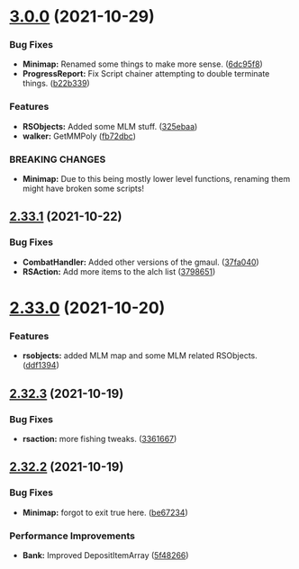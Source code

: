 # [3.0.0](https://github.com/Torwent/WaspLib/compare/v2.33.1...v3.0.0) (2021-10-29)


### Bug Fixes

* **Minimap:** Renamed some things to make more sense. ([6dc95f8](https://github.com/Torwent/WaspLib/commit/6dc95f8e69f7ae3ad1f47efe7ba1ade457cb9fc7))
* **ProgressReport:** Fix Script chainer attempting to double terminate things. ([b22b339](https://github.com/Torwent/WaspLib/commit/b22b339a8e411a2ec0e4fc1615ffd1f86fc6f4e4))


### Features

* **RSObjects:** Added some MLM stuff. ([325ebaa](https://github.com/Torwent/WaspLib/commit/325ebaa45466970c8b6aa724da0cf0d1f1acf2d6))
* **walker:** GetMMPoly ([fb72dbc](https://github.com/Torwent/WaspLib/commit/fb72dbc5883adc44370b3281b722f128980cce84))


### BREAKING CHANGES

* **Minimap:** Due to this being mostly lower level functions, renaming them might have broken some scripts!



## [2.33.1](https://github.com/Torwent/WaspLib/compare/v2.33.0...v2.33.1) (2021-10-22)


### Bug Fixes

* **CombatHandler:** Added other versions of the gmaul. ([37fa040](https://github.com/Torwent/WaspLib/commit/37fa04023d1c4570450d58759a4a869ea6668899))
* **RSAction:** Add more items to the alch list ([3798651](https://github.com/Torwent/WaspLib/commit/3798651900bd04410fd4fbe428f58f8b7f382176))



# [2.33.0](https://github.com/Torwent/WaspLib/compare/v2.32.3...v2.33.0) (2021-10-20)


### Features

* **rsobjects:** added MLM map and some MLM related RSObjects. ([ddf1394](https://github.com/Torwent/WaspLib/commit/ddf13941f7c4e586b6dd443dc911eb3e0c7d32ef))



## [2.32.3](https://github.com/Torwent/WaspLib/compare/v2.32.2...v2.32.3) (2021-10-19)


### Bug Fixes

* **rsaction:** more fishing tweaks. ([3361667](https://github.com/Torwent/WaspLib/commit/3361667551ed82438f41d7ac0c43cbe7f9aaa3b8))



## [2.32.2](https://github.com/Torwent/WaspLib/compare/v2.32.1...v2.32.2) (2021-10-19)


### Bug Fixes

* **Minimap:** forgot to exit true here. ([be67234](https://github.com/Torwent/WaspLib/commit/be67234e0ce86e585844c12e1f96c763c00d21bc))


### Performance Improvements

* **Bank:** Improved DepositItemArray ([5f48266](https://github.com/Torwent/WaspLib/commit/5f4826693504fc51f2631a249e1fd4747590b059))




